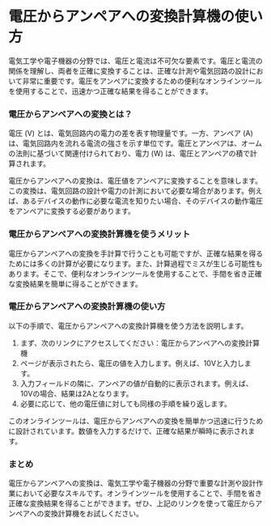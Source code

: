 電圧からアンペアへの変換計算機の使い方
===================

電気工学や電子機器の分野では、電圧と電流は不可欠な要素です。電圧と電流の関係を理解し、両者を正確に変換することは、正確な計測や電気回路の設計において非常に重要です。電圧をアンペアに変換するための便利なオンラインツールを使用することで、迅速かつ正確な結果を得ることができます。

### 電圧からアンペアへの変換とは？

電圧 (V) とは、電気回路内の電力の差を表す物理量です。一方、アンペア (A) は、電気回路内を流れる電流の強さを示す単位です。電圧とアンペアは、オームの法則に基づいて関連付けられており、電力 (W) は、電圧とアンペアの積で計算されます。

電圧からアンペアへの変換は、電圧値をアンペアに変換することを意味します。この変換は、電気回路の設計や電力の計測において必要な場合があります。例えば、あるデバイスの動作に必要な電流を知りたい場合、そのデバイスの動作電圧をアンペアに変換する必要があります。

### 電圧からアンペアへの変換計算機を使うメリット

電圧からアンペアへの変換を手計算で行うことも可能ですが、正確な結果を得るためには多くの計算が必要になります。また、計算過程でミスが生じる可能性もあります。そこで、便利なオンラインツールを使用することで、手間を省き正確な変換結果を簡単に得ることができます。

### 電圧からアンペアへの変換計算機の使い方

以下の手順で、電圧からアンペアへの変換計算機を使う方法を説明します。

1. まず、次のリンクにアクセスしてください：電圧からアンペアへの変換計算機
2. ページが表示されたら、電圧の値を入力します。例えば、10Vと入力します。
3. 入力フィールドの隣に、アンペアの値が自動的に表示されます。例えば、10Vの場合、結果は2Aとなります。
4. 必要に応じて、他の電圧値に対しても同様の手順を繰り返します。

このオンラインツールは、電圧からアンペアへの変換を簡単かつ迅速に行うために設計されています。数値を入力するだけで、正確な結果が瞬時に表示されます。

### まとめ

電圧からアンペアへの変換は、電気工学や電子機器の分野で重要な計測や設計作業において必要なスキルです。オンラインツールを使用することで、手間を省き正確な変換結果を得ることができます。ぜひ、上記のリンクを使って電圧からアンペアへの変換計算機をお試しください。
